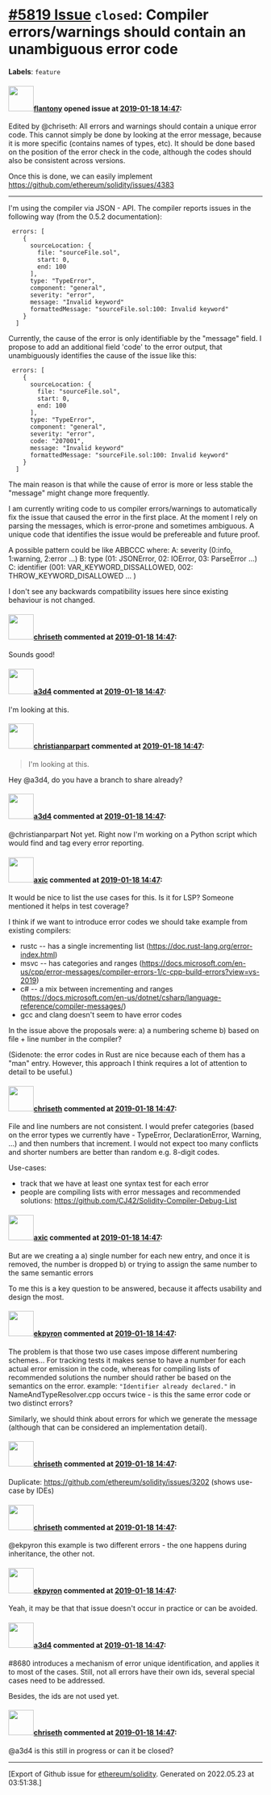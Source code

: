 # [\#5819 Issue](https://github.com/ethereum/solidity/issues/5819) `closed`: Compiler errors/warnings should contain an unambiguous error code 
**Labels**: `feature`


#### <img src="https://avatars.githubusercontent.com/u/9134302?u=dec85308a702bdb2a287a473f5a6a1b3de07b293&v=4" width="50">[flantony](https://github.com/flantony) opened issue at [2019-01-18 14:47](https://github.com/ethereum/solidity/issues/5819):

Edited by @chriseth: All errors and warnings should contain a unique error code. This cannot simply be done by looking at the error message, because it is more specific (contains names of types, etc). It should be done based on the position of the error check in the code, although the codes should also be consistent  across versions.

Once this is done, we can easily implement https://github.com/ethereum/solidity/issues/4383

----

I'm using the compiler via JSON - API. The compiler reports issues in the following way (from the 0.5.2 documentation):
```
 errors: [
    {
      sourceLocation: {
        file: "sourceFile.sol",
        start: 0,
        end: 100
      ],
      type: "TypeError",
      component: "general",
      severity: "error",
      message: "Invalid keyword"
      formattedMessage: "sourceFile.sol:100: Invalid keyword"
    }
  ]
```
Currently, the cause of the error is only identifiable by the "message"  field.  I propose to add an additional field 'code' to the error output, that unambiguously identifies the cause of the issue like this:
```
 errors: [
    {
      sourceLocation: {
        file: "sourceFile.sol",
        start: 0,
        end: 100
      ],
      type: "TypeError",
      component: "general",
      severity: "error",
      code: "207001",
      message: "Invalid keyword"
      formattedMessage: "sourceFile.sol:100: Invalid keyword"
    }
  ]
```
The main reason is that while the cause of error is more or less stable the "message" might change more frequently.

I am currently writing code to us compiler errors/warnings to automatically fix the issue that caused the error in the first place. At the moment I rely on parsing the messages, which is error-prone and sometimes ambiguous. A unique code that identifies the issue would be prefereable and future proof. 

A possible pattern could be like ABBCCC
where: 
A: severity (0:info, 1:warning, 2:error ...) 
B: type (01: JSONError, 02: IOError, 03: ParseError ...)
C: identifier (001: VAR_KEYWORD_DISSALLOWED, 002: THROW_KEYWORD_DISALLOWED ... )  

I don't see any backwards compatibility issues here since existing behaviour is not changed.


#### <img src="https://avatars.githubusercontent.com/u/9073706?v=4" width="50">[chriseth](https://github.com/chriseth) commented at [2019-01-18 14:47](https://github.com/ethereum/solidity/issues/5819#issuecomment-456010260):

Sounds good!

#### <img src="https://avatars.githubusercontent.com/u/60588784?v=4" width="50">[a3d4](https://github.com/a3d4) commented at [2019-01-18 14:47](https://github.com/ethereum/solidity/issues/5819#issuecomment-609757639):

I'm looking at this.

#### <img src="https://avatars.githubusercontent.com/u/56763?u=3e46099035fcc96e01be5297c24450bf40d92134&v=4" width="50">[christianparpart](https://github.com/christianparpart) commented at [2019-01-18 14:47](https://github.com/ethereum/solidity/issues/5819#issuecomment-610914266):

> I'm looking at this.

Hey @a3d4, do you have a branch to share already?

#### <img src="https://avatars.githubusercontent.com/u/60588784?v=4" width="50">[a3d4](https://github.com/a3d4) commented at [2019-01-18 14:47](https://github.com/ethereum/solidity/issues/5819#issuecomment-610915701):

@christianparpart 
Not yet. Right now I'm working on a Python script which would find and tag every error reporting.

#### <img src="https://avatars.githubusercontent.com/u/20340?v=4" width="50">[axic](https://github.com/axic) commented at [2019-01-18 14:47](https://github.com/ethereum/solidity/issues/5819#issuecomment-610948110):

It would be nice to list the use cases for this. Is it for LSP? Someone mentioned it helps in test coverage?

I think if we want to introduce error codes we should take example from existing compilers:
- rustc -- has a single incrementing list (https://doc.rust-lang.org/error-index.html)
- msvc -- has categories and ranges (https://docs.microsoft.com/en-us/cpp/error-messages/compiler-errors-1/c-cpp-build-errors?view=vs-2019)
- c# -- a mix between incrementing and ranges (https://docs.microsoft.com/en-us/dotnet/csharp/language-reference/compiler-messages/)
- gcc and clang doesn't seem to have error codes

In the issue above the proposals were:
a) a numbering scheme
b) based on file + line number in the compiler?

(Sidenote: the error codes in Rust are nice because each of them has a "man" entry. However, this approach I think requires a lot of attention to detail to be useful.)

#### <img src="https://avatars.githubusercontent.com/u/9073706?v=4" width="50">[chriseth](https://github.com/chriseth) commented at [2019-01-18 14:47](https://github.com/ethereum/solidity/issues/5819#issuecomment-610951542):

File and line numbers are not consistent. I would prefer categories (based on the error types we currently have - TypeError, DeclarationError, Warning, ...) and then numbers that increment. I would not expect too many conflicts and shorter numbers are better than random e.g. 8-digit codes.

Use-cases:
 - track that we have at least one syntax test for each error 
 - people are compiling lists with error messages and recommended solutions: https://github.com/CJ42/Solidity-Compiler-Debug-List

#### <img src="https://avatars.githubusercontent.com/u/20340?v=4" width="50">[axic](https://github.com/axic) commented at [2019-01-18 14:47](https://github.com/ethereum/solidity/issues/5819#issuecomment-610953333):

But are we creating a
a) single number for each new entry, and once it is removed, the number is dropped
b) or trying to assign the same number to the same semantic errors

To me this is a key question to be answered, because it affects usability and design the most.

#### <img src="https://avatars.githubusercontent.com/u/1347491?v=4" width="50">[ekpyron](https://github.com/ekpyron) commented at [2019-01-18 14:47](https://github.com/ethereum/solidity/issues/5819#issuecomment-610968495):

The problem is that those two use cases impose different numbering schemes...
For tracking tests it makes sense to have a number for each actual error emission in the code, whereas for compiling lists of recommended solutions the number should rather be based on the semantics on the error. example: ``"Identifier already declared."`` in NameAndTypeResolver.cpp occurs twice - is this the same error code or two distinct errors?

Similarly, we should think about errors for which we generate the message (although that can be considered an implementation detail).

#### <img src="https://avatars.githubusercontent.com/u/9073706?v=4" width="50">[chriseth](https://github.com/chriseth) commented at [2019-01-18 14:47](https://github.com/ethereum/solidity/issues/5819#issuecomment-610972175):

Duplicate: https://github.com/ethereum/solidity/issues/3202 (shows use-case by IDEs)

#### <img src="https://avatars.githubusercontent.com/u/9073706?v=4" width="50">[chriseth](https://github.com/chriseth) commented at [2019-01-18 14:47](https://github.com/ethereum/solidity/issues/5819#issuecomment-610972793):

@ekpyron this example is two different errors - the one happens during inheritance, the other not.

#### <img src="https://avatars.githubusercontent.com/u/1347491?v=4" width="50">[ekpyron](https://github.com/ekpyron) commented at [2019-01-18 14:47](https://github.com/ethereum/solidity/issues/5819#issuecomment-610975087):

Yeah, it may be that that issue doesn't occur in practice or can be avoided.

#### <img src="https://avatars.githubusercontent.com/u/60588784?v=4" width="50">[a3d4](https://github.com/a3d4) commented at [2019-01-18 14:47](https://github.com/ethereum/solidity/issues/5819#issuecomment-625501206):

#8680 introduces a mechanism of error unique identification, and applies it to most of the cases. Still, not all errors have their own ids, several special cases need to be addressed.

Besides, the ids are not used yet.

#### <img src="https://avatars.githubusercontent.com/u/9073706?v=4" width="50">[chriseth](https://github.com/chriseth) commented at [2019-01-18 14:47](https://github.com/ethereum/solidity/issues/5819#issuecomment-701349404):

@a3d4 is this still in progress or can it be closed?


-------------------------------------------------------------------------------



[Export of Github issue for [ethereum/solidity](https://github.com/ethereum/solidity). Generated on 2022.05.23 at 03:51:38.]
